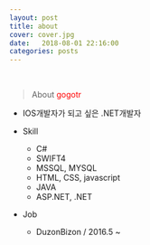```yaml
---
layout: post
title: about
cover: cover.jpg
date:   2018-08-01 22:16:00
categories: posts
---
```

<br/>

> About <font color="red">gogotr</font>

- IOS개발자가 되고 싶은 .NET개발자

- Skill
  * C#
  * SWIFT4
  * MSSQL, MYSQL
  * HTML, CSS, javascript
  * JAVA
  * ASP.NET, .NET


- Job
  * DuzonBizon / 2016.5 ~
